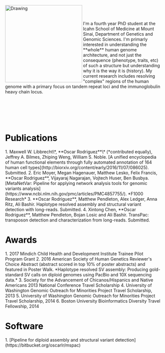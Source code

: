 <img align="left" src="/Oscar Rodriguez.jpg" alt="Drawing" style="width: 250px;"/> 
<br>
<br>
<br>I'm a fourth year PhD student at the 
Icahn School of Medicine at Mount Sinai, Department of Genetics and Genomic Sciences. I'm primarly interested in understanding the **whole** human genome architecture, and not just the consequence (phenotype, traits, etc) of such a structure but understanding why it is the way it is (history). My current research includes resolving "complex" regions of the human genome with a primary focus on tandem repeat loci and the immunoglobulin heavy chain locus. 
<br>
<br>
<br>
<br>
<br>
<br>
<h1 style="color:black;">Publications</h1>
1. Maxwell W. Libbrecht\*, **Oscar Rodriguez**\* (*contributed equally), Jeffrey A. Bilmes, Zhiping Weng, William S. Noble. [A unified encyclopedia of human functional elements through fully automated annotation of 164 human cell types](http://biorxiv.org/content/early/2016/11/07/086025). Submitted.
2. Eric Moyer, Megan Hagenauer, Matthew Lesko, Felix Francis, **Oscar Rodriguez**, Vijayaraj Nagarajan, Vojtech Huser, Ben Busbya. [MetaNetVar: Pipeline for applying network analysis tools for genomic variants analysis](https://www.ncbi.nlm.nih.gov/pmc/articles/PMC4857755/). *F1000 Research*
3. **Oscar Rodriguez**, Matthew Pendleton, Alex Ledger, Anna Ritz, Ali Bashir. Haplotype resolved assembly and structural variant detection with long-reads. Submitted.
4. Xintong Chen, **Oscar Rodriguez**, Matthew Pendleton, Bojan Losic and Ali Bashir. TransPac: transposon detection and characterization from long-reads. Submitted.

<h1 style="color:black;">Awards</h1>
1. 2017 Mindich Child Health and Development Institute Trainee Pilot Program Grant
2. 2016 American Society of Human Genetics Reviewer's Choice Abstract (abstract scored in top 10% of poster abstracts) and featured in Poster Walk.  *Haplotype resolved SV assembly: Producing gold-standard SV calls on diploid genomes using PacBio and 10X sequencing data.*
3. Society for the Advancement of Chicanos/Hispanics and Native Americans 2013 National Conference Travel Scholarship
4. University of Washington Genomic Outreach for Minorities Project Travel Scholarship, 2013
5. University of Washington Genomic Outreach for Minorities Project Travel Scholarship, 2014
6. Boston University Bioinformatics Diversity Travel Fellowship, 2014

<h1 style="color:black;">Software</h1>
1. [Pipeline for diploid assembly and structural variant detection](https://bitbucket.org/oscarlr/mspac)
